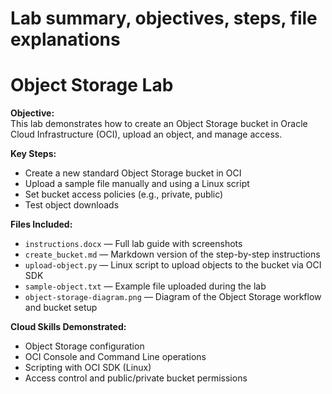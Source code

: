 # Lab summary, objectives, steps, file explanations

# Object Storage Lab

**Objective:**  
This lab demonstrates how to create an Object Storage bucket in Oracle Cloud Infrastructure (OCI), upload an object, and manage access.

**Key Steps:**
- Create a new standard Object Storage bucket in OCI
- Upload a sample file manually and using a Linux script
- Set bucket access policies (e.g., private, public)
- Test object downloads

**Files Included:**
- `instructions.docx` — Full lab guide with screenshots
- `create_bucket.md` — Markdown version of the step-by-step instructions
- `upload-object.py` — Linux script to upload objects to the bucket via OCI SDK
- `sample-object.txt` — Example file uploaded during the lab
- `object-storage-diagram.png` — Diagram of the Object Storage workflow and bucket setup

**Cloud Skills Demonstrated:**
- Object Storage configuration
- OCI Console and Command Line operations
- Scripting with OCI SDK (Linux)
- Access control and public/private bucket permissions
